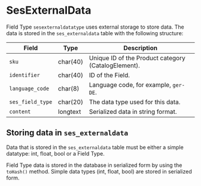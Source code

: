 # SesExternalData

Field Type `sesexternaldatatype` uses external storage to store data.
The data is stored in the `ses_externaldata` table with the following structure:

|Field|Type|Description|
|--- |--- |--- |
|`sku`|char(40)|Unique ID of the Product category (CatalogElement).|
|`identifier`|char(40)|ID of the Field.|
|`language_code`|char(8)|Language code, for example, `ger-DE`.|
|`ses_field_type`|char(20)|The data type used for this data.|
|`content`|longtext|Serialized data in string format.|

## Storing data in `ses_externaldata`

Data that is stored in the `ses_externaldata` table must be either a simple datatype: int, float, bool or a Field Type.

Field Type data is stored in the database in serialized form by using the `toHash()` method.
Simple data types (int, float, bool) are stored in serialized form.
